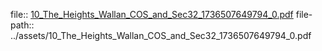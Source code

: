 file:: [10_The_Heights_Wallan_COS_and_Sec32_1736507649794_0.pdf](../assets/10_The_Heights_Wallan_COS_and_Sec32_1736507649794_0.pdf)
file-path:: ../assets/10_The_Heights_Wallan_COS_and_Sec32_1736507649794_0.pdf

